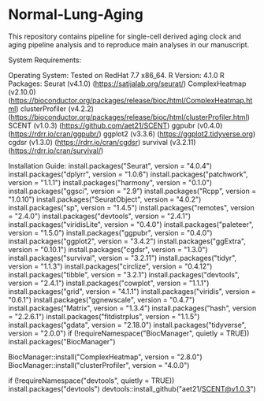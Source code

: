 # Normal-Lung-Aging
This repository contains pipeline for single-cell derived aging clock and aging pipeline analysis and to reproduce main analyses in our manuscript.

System Requirements:

Operating System: Tested on RedHat 7.7 x86_64.
R Version: 4.1.0
R Packages:
   Seurat (v4.1.0) (https://satijalab.org/seurat/)
   ComplexHeatmap (v2.10.0) 
(https://bioconductor.org/packages/release/bioc/html/ComplexHeatmap.html)
clusterProfiler (v4.2.2) (https://bioconductor.org/packages/release/bioc/html/clusterProfiler.html)
SCENT (v1.0.3) (https://github.com/aet21/SCENT)
ggpubr (v0.4.0) (https://rdrr.io/cran/ggpubr/)
ggplot2 (v3.3.6) (https://ggplot2.tidyverse.org)
cgdsr (v1.3.0) (https://rdrr.io/cran/cgdsr)
survival (v3.2.11) (https://rdrr.io/cran/survival/)

Installation Guide:
install.packages("Seurat", version = "4.0.4")
install.packages("dplyrr", version = "1.0.6")
install.packages("patchwork", version = "1.1.1")
install.packages("harmony", version = "0.1.0")
install.packages("ggsci", version = "2.9")
install.packages("Rcpp", version = "1.0.10")
install.packages("SeuratObject", version = "4.0.2")
install.packages("sp", version = "1.4.5")
install.packages("remotes", version = "2.4.0")
install.packages("devtools", version = "2.4.1")
install.packages("viridisLite", version = "0.4.0")
install.packages("paleteer", version = "1.5.0")
install.packages("ggpubr", version = "0.4.0")
install.packages("ggplot2", version = "3.4.2")
install.packages("ggExtra", version = "0.10.1")
install.packages("cgdsr", version = "1.3.0")
install.packages("survival", version = "3.2.11")
install.packages("tidyr", version = "1.1.3")
install.packages("circlize", version = "0.4.12")
install.packages("tibble", version = "3.2.1")
install.packages("devtools", version = "2.4.1")
install.packages("cowplot", version = "1.1.1")
install.packages("grid", version = "4.1.1")
install.packages("viridis", version = "0.6.1")
install.packages("ggnewscale", version = "0.4.7")
install.packages("Matrix", version = "1.3.4")
install.packages("hash", version = "2.2.6.1")
install.packages("fitdistrplus", version = "1.1.5")
install.packages("gdata", version = "2.18.0")
install.packages("tidyverse", version = "2.0.0")
if (!requireNamespace("BiocManager", quietly = TRUE))
    install.packages("BiocManager")

BiocManager::install("ComplexHeatmap", version = "2.8.0")
BiocManager::install("clusterProfiler", version = "4.0.0")

if (!requireNamespace("devtools", quietly = TRUE))
    install.packages("devtools")
devtools::install_github("aet21/SCENT@v1.0.3")
